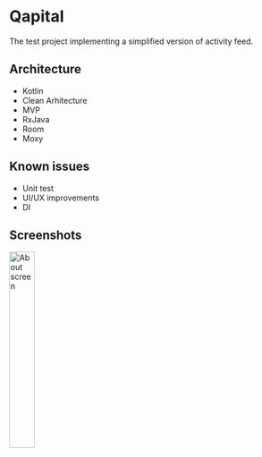 # Qapital
The test project implementing a simplified version of activity feed.
## Architecture
- Kotlin
- Clean Arhitecture
- MVP
- RxJava
- Room
- Moxy
## Known issues
- Unit test
- UI/UX improvements
- DI
## Screenshots
<div align="left">
        <img width="30%" src="https://imagizer.imageshack.com/img922/589/YFqVRF.jpg" alt="About screen" title="List screen"</img>
</div>

